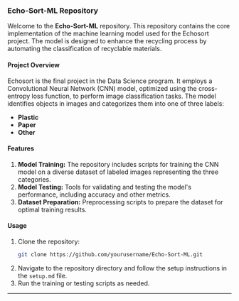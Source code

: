 ### Echo-Sort-ML Repository

Welcome to the **Echo-Sort-ML** repository. This repository contains the core implementation of the machine learning model used for the Echosort project. The model is designed to enhance the recycling process by automating the classification of recyclable materials.

#### **Project Overview**
Echosort is the final project in the Data Science program. It employs a Convolutional Neural Network (CNN) model, optimized using the cross-entropy loss function, to perform image classification tasks. The model identifies objects in images and categorizes them into one of three labels:

- **Plastic**
- **Paper**
- **Other**

#### **Features**
1. **Model Training:** The repository includes scripts for training the CNN model on a diverse dataset of labeled images representing the three categories.
2. **Model Testing:** Tools for validating and testing the model's performance, including accuracy and other metrics.
3. **Dataset Preparation:** Preprocessing scripts to prepare the dataset for optimal training results.

#### **Usage**
1. Clone the repository:
   ```bash
   git clone https://github.com/yourusername/Echo-Sort-ML.git
   ```
2. Navigate to the repository directory and follow the setup instructions in the `setup.md` file.
3. Run the training or testing scripts as needed.

---

